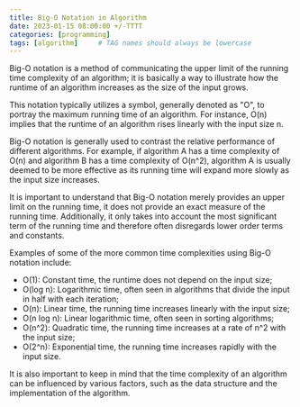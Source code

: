 ```yaml
---
title: Big-O Notation in Algorithm
date: 2023-01-15 08:00:00 +/-TTTT
categories: [programming]
tags: [algorithm]     # TAG names should always be lowercase
---
```


Big-O notation is a method of communicating the upper limit of the running time complexity of an algorithm; it is basically a way to illustrate how the runtime of an algorithm increases as the size of the input grows. 

This notation typically utilizes a symbol, generally denoted as "O", to portray the maximum running time of an algorithm. For instance, O(n) implies that the runtime of an algorithm rises linearly with the input size n. 

Big-O notation is generally used to contrast the relative performance of different algorithms. For example, if algorithm A has a time complexity of O(n) and algorithm B has a time complexity of O(n^2), algorithm A is usually deemed to be more effective as its running time will expand more slowly as the input size increases. 

It is important to understand that Big-O notation merely provides an upper limit on the running time, it does not provide an exact measure of the running time. Additionally, it only takes into account the most significant term of the running time and therefore often disregards lower order terms and constants. 

Examples of some of the more common time complexities using Big-O notation include: 

- O(1): Constant time, the runtime does not depend on the input size;
- O(log n): Logarithmic time, often seen in algorithms that divide the input in half with each iteration;
- O(n): Linear time, the running time increases linearly with the input size;
- O(n log n): Linear logarithmic time, often seen in sorting algorithms;
- O(n^2): Quadratic time, the running time increases at a rate of n^2 with the input size;
- O(2^n): Exponential time, the running time increases rapidly with the input size.

It is also important to keep in mind that the time complexity of an algorithm can be influenced by various factors, such as the data structure and the implementation of the algorithm.

